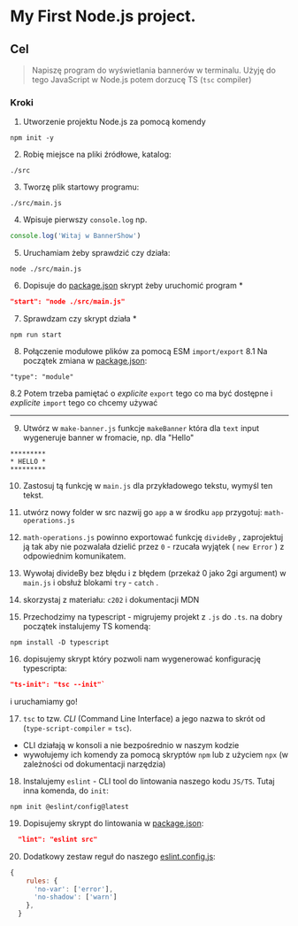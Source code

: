 # My First Node.js project.

## Cel

> Napiszę program do wyświetlania bannerów w terminalu. Użyję do tego JavaScript w Node.js potem dorzucę TS (`tsc` compiler)

### Kroki

1. Utworzenie projektu Node.js za pomocą komendy

```
npm init -y
```

2. Robię miejsce na pliki źródłowe, katalog:

```
./src
```

3. Tworzę plik startowy programu:

```
./src/main.js
```

4. Wpisuje pierwszy `console.log` np.

```javascript
console.log('Witaj w BannerShow')
```

5. Uruchamiam żeby sprawdzić czy działa:

```
node ./src/main.js
```

6. Dopisuje do [package.json](./package.json) skrypt żeby uruchomić program \*

```json
"start": "node ./src/main.js"
```

7. Sprawdzam czy skrypt działa \*

```
npm run start
```

8. Połączenie modułowe plików za pomocą ESM `import/export`
   8.1 Na początek zmiana w [package.json](./package.json):

```
"type": "module"
```

8.2 Potem trzeba pamiętać o _explicite_ `export` tego co ma być dostępne i _explicite_ `import` tego co chcemy używać

---

9. Utwórz w `make-banner.js` funkcje `makeBanner` która dla `text` input wygeneruje banner w fromacie, np. dla "Hello"

```
*********
* HELLO *
*********
```

10. Zastosuj tą funkcję w `main.js` dla przykładowego tekstu, wymyśl ten tekst.

11. utwórz nowy folder w src nazwij go `app` a w środku `app` przygotuj: `math-operations.js`
12. `math-operations.js` powinno exportować funkcję `divideBy` , zaprojektuj ją tak aby nie pozwalała dzielić przez `0` - rzucała wyjątek ( `new Error` ) z odpowiednim komunikatem.
13. Wywołaj divideBy bez błędu i z błędem (przekaż 0 jako 2gi argument) w `main.js` i obsłuż blokami `try` - `catch` .
14. skorzystaj z materiału: `c202` i dokumentacji MDN

15. Przechodzimy na typescript - migrujemy projekt z `.js` do `.ts`. na dobry początek instalujemy TS komendą:

```
npm install -D typescript
```

16. dopisujemy skrypt który pozwoli nam wygenerować konfigurację typescripta:

```json
"ts-init": "tsc --init"`
```

i uruchamiamy go!

17. `tsc` to tzw. _CLI_ (Command Line Interface) a jego nazwa to skrót od (`type-script-compiler` = `tsc`).

- CLI działają w konsoli a nie bezpośrednio w naszym kodzie
- wywołujemy ich komendy za pomocą skryptów `npm` lub z użyciem `npx` (w zależności od dokumentacji narzędzia)

18. Instalujemy `eslint` - CLI tool do lintowania naszego kodu `JS/TS`. Tutaj inna komenda, do `init`:

```
npm init @eslint/config@latest
```

19. Dopisujemy skrypt do lintowania w [package.json](./package.json):

```json
  "lint": "eslint src"
```

20. Dodatkowy zestaw reguł do naszego [eslint.config.js](./eslint.config.js):

```javascript 
{
    rules: {
      'no-var': ['error'],
      'no-shadow': ['warn']
    },
  }
```